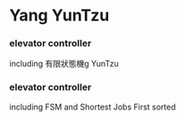 # Yang YunTzu
### elevator controller
including 有限狀態機g YunTzu
### elevator controller
including FSM and Shortest Jobs First sorted
###
